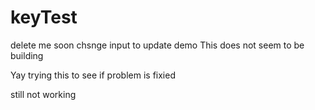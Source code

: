 # keyTest
delete me soon
chsnge input to update demo
This does not seem to be building

Yay
trying this to see if problem is fixied


still not working

